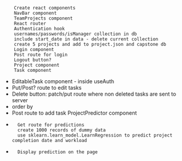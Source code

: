         Create react components
        NavBar component
        TeamProjects component
        React router
        Authentication hook
        usernames/passwords/isManager collection in db
        include start_date in data - delete current collection
        create 5 projects and add to project.json and capstone db
        Login component
        Post route for login
        Logout button?
        Project component
        Task component
- EditableTask component - inside useAuth
- Put/Post? route to edit tasks
- Delete button: patch/put route where non deleted tasks are sent to server
- order by
- Post route to add task
        ProjectPredictor component
-       Get route for predictions
        create 1000 records of dummy data
        use sklearn.learn_model.LearnRegression to predict project completion date and workload
-       Display prediction on the page

